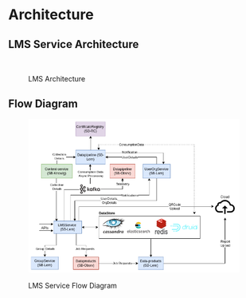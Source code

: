 # Architecture

## LMS Service Architecture

<div data-full-width="true">

<figure><img src="../../../../.gitbook/assets/LMS-ServiceFlowDiagram-LMS (Batch) Service.drawio.png" alt=""><figcaption><p>LMS Architecture</p></figcaption></figure>

</div>

## Flow Diagram

<div data-full-width="true">

<figure><img src="../../../../.gitbook/assets/LMS-ServiceFlowDiagram-Overall-FlowDiagram.drawio (1).png" alt=""><figcaption><p>LMS Service Flow Diagram</p></figcaption></figure>

</div>

